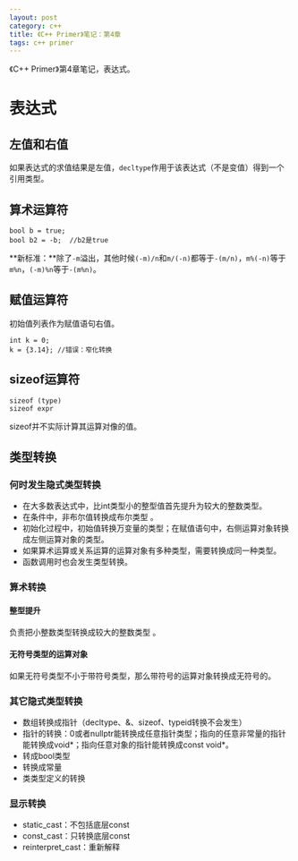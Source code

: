 ```yaml
---
layout: post
category: c++
title: 《C++ Primer》笔记：第4章
tags: c++ primer
---
```

《C++ Primer》第4章笔记，表达式。

# 表达式

## 左值和右值

如果表达式的求值结果是左值，`decltype`作用于该表达式（不是变值）得到一个引用类型。

## 算术运算符

    bool b = true;
    bool b2 = -b;  //b2是true

**新标准：**除了`-m`溢出，其他时候`(-m)/n`和`m/(-n)`都等于`-(m/n)`，`m%(-n)`等于`m%n`，`(-m)%n`等于`-(m%n)`。

## 赋值运算符

初始值列表作为赋值语句右值。

    int k = 0;
    k = {3.14}; //错误：窄化转换

## sizeof运算符

    sizeof (type)
    sizeof expr
    
sizeof并不实际计算其运算对像的值。

## 类型转换

### 何时发生隐式类型转换
 
 * 在大多数表达式中，比int类型小的整型值首先提升为较大的整数类型。
 * 在条件中，非布尔值转换成布尔类型 。
 * 初始化过程中，初始值转换万变量的类型；在赋值语句中，右侧运算对象转换成左侧运算对象的类型。
 * 如果算术运算或关系运算的运算对象有多种类型，需要转换成同一种类型。
 * 函数调用时也会发生类型转换。

### 算术转换

#### 整型提升

负责把小整数类型转换成较大的整数类型 。

#### 无符号类型的运算对象

如果无符号类型不小于带符号类型，那么带符号的运算对象转换成无符号的。

### 其它隐式类型转换

 * 数组转换成指针（decltype、&、sizeof、typeid转换不会发生）
 * 指针的转换：0或者nullptr能转换成任意指针类型；指向的任意非常量的指针能转换成void*；指向任意对象的指针能转换成const void*。
 * 转成bool类型
 * 转换成常量
 * 类类型定义的转换

### 显示转换

 * static_cast：不包括底层const
 * const_cast：只转换底层const
 * reinterpret_cast：重新解释
